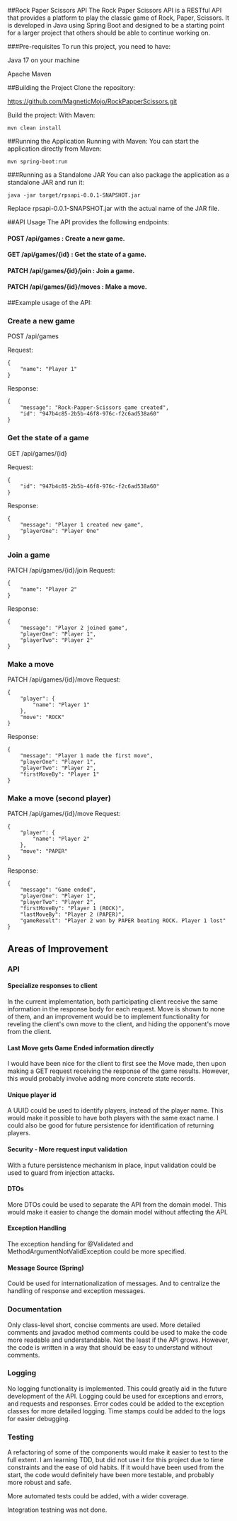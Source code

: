 ##Rock Paper Scissors API
The Rock Paper Scissors API is a RESTful API that provides a platform to play the 
classic game of Rock, Paper, Scissors. 
It is developed in Java using Spring Boot and designed to be a starting point 
for a larger project that others should be able to continue working on.

###Pre-requisites
To run this project, you need to have:

Java 17 on your machine

Apache Maven 

##Building the Project
Clone the repository:

https://github.com/MagneticMojo/RockPapperScissors.git

Build the project:
With Maven:
```
mvn clean install
```

##Running the Application
Running with Maven: 
You can start the application directly from Maven:

```
mvn spring-boot:run
```

###Running as a Standalone JAR
You can also package the application as a standalone JAR and run it:

```
java -jar target/rpsapi-0.0.1-SNAPSHOT.jar
```
Replace rpsapi-0.0.1-SNAPSHOT.jar with the actual name of the JAR file.

##API Usage
The API provides the following endpoints:

#### POST /api/games : Create a new game.
#### GET /api/games/{id} : Get the state of a game.
#### PATCH /api/games/{id}/join : Join a game.
#### PATCH /api/games/{id}/moves : Make a move.

##Example usage of the API:
### Create a new game
POST /api/games

Request: 
```
{
    "name": "Player 1"
}
```

Response:
```
{
    "message": "Rock-Papper-Scissors game created",
    "id": "947b4c85-2b5b-46f8-976c-f2c6ad538a60"
}
```
### Get the state of a game
GET /api/games/{id}

Request: 
```
{
    "id": "947b4c85-2b5b-46f8-976c-f2c6ad538a60"
}
```
Response: 
```
{
    "message": "Player 1 created new game",
    "playerOne": "Player One"
}
```
### Join a game
PATCH /api/games/{id}/join
Request: 
```
{
    "name": "Player 2"
}
```
Response: 
```
{
    "message": "Player 2 joined game",
    "playerOne": "Player 1",
    "playerTwo": "Player 2"
}
```
### Make a move
PATCH /api/games/{id}/move
Request: 
```
{
    "player": {
        "name": "Player 1"
    },
    "move": "ROCK"
}

```
Response: 
```
{
    "message": "Player 1 made the first move",
    "playerOne": "Player 1",
    "playerTwo": "Player 2",
    "firstMoveBy": "Player 1"
}
```

### Make a move (second player)
PATCH /api/games/{id}/move
Request: 
```
{
    "player": {
        "name": "Player 2"
    },
    "move": "PAPER"
}

```
Response: 
```
{
    "message": "Game ended",
    "playerOne": "Player 1",
    "playerTwo": "Player 2",
    "firstMoveBy": "Player 1 (ROCK)",
    "lastMoveBy": "Player 2 (PAPER)",
    "gameResult": "Player 2 won by PAPER beating ROCK. Player 1 lost"
}
```

## Areas of Improvement

### API

#### Specialize responses to client
In the current implementation, both participating client receive the same information 
in the response body for each request. Move is shown to none of them, and an improvement would 
be to implement functionality for reveling the client's own move to the client, and hiding 
the opponent's move from the client.

#### Last Move gets Game Ended information directly
I would have been nice for the client to first see the Move made, then upon making a GET request 
receiving the response of the game results. However, this would probably involve adding 
more concrete state records. 

#### Unique player id
A UUID could be used to identify players, instead of the player name. This would make it possible
to have both players with the same exact name. I could also be good for future persistence for 
identification of returning players.

#### Security - More request input validation
With a future persistence mechanism in place, input validation could be used to guard from 
injection attacks.

#### DTOs
More DTOs could be used to separate the API from the domain model. This would make it easier to
change the domain model without affecting the API.

#### Exception Handling
The exception handling for @Validated and MethodArgumentNotValidException could be more specified.

#### Message Source (Spring)
Could be used for internationalization of messages. And to centralize the handling of response and exception messages.

### Documentation
Only class-level short, concise comments are used. More detailed comments and javadoc method comments 
could be used to make the code more readable and understandable. Not the least if the API grows. 
However, the code is written in a way that should be easy to understand without comments.  

### Logging
No logging functionality is implemented. This could greatly aid in the future development of the API.
Logging could be used for exceptions and errors, and requests and responses. Error codes could be added to the 
exception classes for more detailed logging. Time stamps could be added to the logs for easier debugging.

### Testing
A refactoring of some of the components would make it easier to test to the full extent. 
I am learning TDD, but did not use it for this project due to time constraints and the ease of old habits. 
If it would have been used from the start, the code would definitely have been more testable, and probably more robust and safe.

More automated tests could be added, with a wider coverage. 

Integration testning was not done. 
